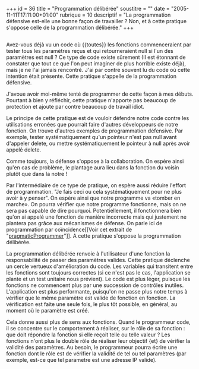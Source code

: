 +++
id = 36
title = "Programmation délibérée"
soustitre = ""
date = "2005-11-11T17:11:00+01:00"
rubrique = 10
descriptif = "La programmation défensive est-elle une bonne façon de travailler ? Non, et à cette pratique s'oppose celle de la programmation délibérée."
+++

<h2></h2>
Avez-vous déjà vu un code où {{toutes}} les fonctions commenceraient par tester tous les paramètres reçus et qui retourneraient null si l'un des paramètres est null ? Ce type de code existe sûrement (Il est étonnant de constater que tout ce que l'on peut imaginer de plus horrible existe déjà), mais je ne l'ai jamais rencontré. J'ai par contre souvent lu du code où cette intention était présente. Cette pratique s'appelle de la programmation défensive.

J'avoue avoir moi-même tenté de programmer de cette façon à mes débuts. Pourtant à bien y réfléchir, cette pratique n'apporte pas beaucoup de protection et ajoute par contre beaucoup de travail idiot.

Le principe de cette pratique est de vouloir défendre notre code contre les utilisations erronées que pourrait faire d'autres développeurs de notre fonction. On trouve d'autres exemples de programmation défensive. Par exemple, tester systématiquement qu'un pointeur n'est pas null avant d'appeler delete, ou mettre systématiquement le pointeur à null après avoir appelé delete. 

Comme toujours, la défense s'oppose à la collaboration. On espère ainsi qu'en cas de problème, le plantage aura lieu dans la fonction du voisin plutôt que dans la notre !

Par l'intermédiaire de ce type de pratique, on espère aussi réduire l'effort de programmation. "Je fais ceci ou cela systématiquement pour ne plus avoir à y penser".
On espère ainsi que notre programme va «tomber en marche». On pourra vérifier que notre programme fonctionne, mais on ne sera pas capable de dire pourquoi. Potentiellement, il fonctionnera bien qu'on ai appelé une fonction de manière incorrecte mais qui justement ne plantera pas grâce aux mécanismes de défense. On parle ici de programmation par coïncidence[[Voir cet extrait de "[pragmaticProgrammer](http://www.pragmaticprogrammer.com/ppbook/extracts/coincidence.html)"]]. A cette pratique s'oppose la programmation délibérée.

La programmation délibérée renvoie à l'utilisateur d'une fonction la responsabilité de passer des paramètres valides. Cette pratique déclenche un cercle vertueux d'amélioration du code. Les variables qui transitent entre les fonctions sont toujours correctes (si ce n'est pas le cas, l'application se plante et un test unitaire nous prévient). Le code est plus léger, puisque les fonctions ne commencent plus par une succession de contrôles inutiles. L'application est plus performante, puisqu'on ne passe plus notre temps à vérifier que le même paramètre est valide de fonction en fonction. La vérification est faite une seule fois, le plus tôt possible, en général, au moment où le paramètre est créé.

Cela donne aussi plus de sens aux fonctions. Quand le programmeur code, il se concentre sur le comportement à réaliser, sur le rôle de sa fonction : que doit répondre la fonction si elle reçoit telle ou telle valeur ? Les fonctions n'ont plus le double rôle de réaliser leur objectif {et} de vérifier la validité des paramètres. Au besoin, le programmeur pourra écrire une fonction dont le rôle est de vérifier la validité de tel ou tel paramètres (par exemple, est-ce que tel parametre est une adresse IP valide).